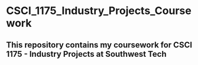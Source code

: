 # CSCI_1175_Industry_Projects_Coursework
## This repository contains my coursework for CSCI 1175 - Industry Projects at Southwest Tech
